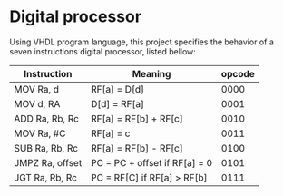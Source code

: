 # Digital processor

Using VHDL program language, this project specifies the behavior of a seven instructions digital processor, listed bellow:

|   Instruction   |              Meaning           | opcode |
| ----------------| -------------------------------| ------ |
| MOV Ra, d       | RF[a] = D[d]                   |  0000  |
| MOV d, RA       | D[d] = RF[a]                   |  0001  |
| ADD Ra, Rb, Rc  | RF[a] = RF[b] + RF[c]          |  0010  |
| MOV Ra, #C      | RF[a] = c                      |  0011  |
| SUB Ra, Rb, Rc  | RF[a] = RF[b] - RF[c]          |  0100  |
| JMPZ Ra, offset | PC = PC + offset if RF[a] = 0  |  0101  |
| JGT Ra, Rb, Rc  | PC = RF[C] if RF[a] > RF[b]    |  0111  |

